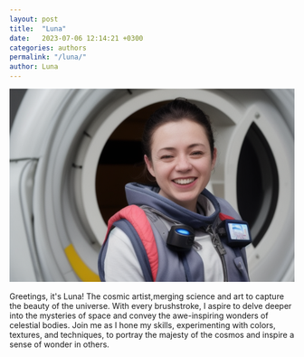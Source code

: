 ```yaml
---
layout: post
title:  "Luna"
date:   2023-07-06 12:14:21 +0300
categories: authors
permalink: "/luna/"
author: Luna
---
```

![luna](/assets/images/luna.png)

Greetings, it's Luna! The cosmic artist,merging science and art to capture the beauty of the universe. With every brushstroke, I aspire to delve deeper into the mysteries of space and convey the awe-inspiring wonders of celestial bodies. Join me as I hone my skills, experimenting with colors, textures, and techniques, to portray the majesty of the cosmos and inspire a sense of wonder in others.